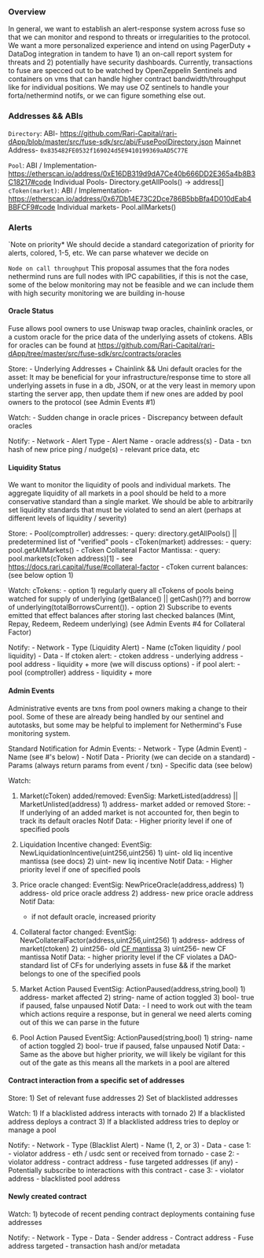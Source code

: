 ### Overview

In general, we want to establish an alert-response system across fuse so that we can monitor and respond to threats or irregularities to the protocol. We want a more personalized experience and intend on using PagerDuty + DataDog integration in tandem to have 1) an on-call report system for threats and 2) potentially have security dashboards. Currently, transactions to fuse are specced out to be watched by OpenZeppelin Sentinels and containers on vms that can handle higher contract bandwidth/throughput like for individual positions. We may use OZ sentinels to handle your forta/nethermind notifs, or we can figure something else out.

### Addresses && ABIs

`Directory`:
ABI- https://github.com/Rari-Capital/rari-dApp/blob/master/src/fuse-sdk/src/abi/FusePoolDirectory.json
Mainnet Address- `0x835482FE0532f169024d5E9410199369aAD5C77E`

`Pool`:
ABI / Implementation- https://etherscan.io/address/0xE16DB319d9dA7Ce40b666DD2E365a4b8B3C18217#code
Individual Pools- Directory.getAllPools() -> address[]
`cToken(market)`:
ABI / Implementation- https://etherscan.io/address/0x67Db14E73C2Dce786B5bbBfa4D010dEab4BBFCF9#code
Individual markets- Pool.allMarkets()

### Alerts

`Note on priority\*
We should decide a standard categorization of priority for alerts, colored, 1-5, etc. We can parse whatever we decide on

`Node on call throughput`
This proposal assumes that the fora nodes nethermind runs are full nodes with IPC capabilities, if this is not the case, some of the below monitoring may not be feasible and we can include them with high security monitoring we are building in-house

#### Oracle Status

Fuse allows pool owners to use Uniswap twap oracles, chainlink oracles, or a custom oracle for the price data of the underlying assets of ctokens. ABIs for oracles can be found at https://github.com/Rari-Capital/rari-dApp/tree/master/src/fuse-sdk/src/contracts/oracles

Store: - Underlying Addresses + Chainlink && Uni default oracles for the asset: It may be beneficial for your infrastructure/response time to store all underlying assets in fuse in a db, JSON, or at the very least in memory upon starting the server app, then update them if new ones are added by pool owners to the protocol (see Admin Events #1)

Watch: - Sudden change in oracle prices - Discrepancy between default oracles

Notify: - Network - Alert Type - Alert Name - oracle address(s) - Data - txn hash of new price ping / nudge(s) - relevant price data, etc

#### Liquidity Status

We want to monitor the liquidity of pools and individual markets. The aggregate liquidity of all markets in a pool should be held to a more conservative standard than a single market. We should be able to arbitrarily set liquidity standards that must be violated to send an alert (perhaps at different levels of liquidity / severity)

Store: - Pool(comptroller) addresses: - query: directory.getAllPools() || predetermined list of "verified" pools - cToken(market) addresses: - query: pool.getAllMarkets() - cToken Collateral Factor Mantissa: - query: pool.markets(cToken address)[1] - see https://docs.rari.capital/fuse/#collateral-factor - cToken current balances: (see below option 1)

Watch:
cTokens: - option 1) regularly query all cTokens of pools being watched for supply of underlying (getBalance() || getCash()??) and borrow of underlying(totalBorrowsCurrent()). - option 2) Subscribe to events emitted that effect balances after storing last checked balances (Mint, Repay, Redeem, Redeem underlying) (see Admin Events #4 for Collateral Factor)

Notify: - Network - Type (Liquidity Alert) - Name (cToken liquidity / pool liquidity) - Data - If ctoken alert: - ctoken address - underlying address - pool address - liquidity + more (we will discuss options) - if pool alert: - pool (comptroller) address - liquidity + more

#### Admin Events

Administrative events are txns from pool owners making a change to their pool. Some of these are already being handled by our sentinel and autotasks, but some may be helpful to implement for Nethermind's Fuse monitoring system.

Standard Notification for Admin Events: - Network - Type (Admin Event) - Name (see #'s below) - Notif Data - Priority (we can decide on a standard) - Params (always return params from event / txn) - Specific data (see below)

Watch:

1. Market(cToken) added/removed:
   EvenSig: MarketListed(address) || MarketUnlisted(address) 1) address- market added or removed
   Store: - If underlying of an added market is not accounted for, then begin to track its default oracles
   Notif Data: - Higher priority level if one of specified pools

2. Liquidation Incentive changed:
   EventSig: NewLiquidationIncentive(uint256,uint256) 1) uint- old liq incentive mantissa (see docs) 2) uint- new liq incentive
   Notif Data: - Higher priority level if one of specified pools

3. Price oracle changed:
   EventSig: NewPriceOracle(address,address) 1) address- old price oracle address 2) address- new price oracle address
   Notif Data:  
    - if not default oracle, increased priority

4. Collateral factor changed:
   EventSig: NewCollateralFactor(address,uint256,uint256) 1) address- address of market(ctoken) 2) uint256- old [CF mantissa](https://docs.rari.capital/fuse/#collateral-factor) 3) uint256- new CF mantissa
   Notif Data: - higher priority level if the CF violates a DAO-standard list of CFs for underlying assets in fuse && if the market belongs to one of the specified pools

5. Market Action Paused
   EventSig: ActionPaused(address,string,bool) 1) address- market affected 2) string- name of action toggled 3) bool- true if paused, false unpaused
   Notif Data: - I need to work out with the team which actions require a response, but in general we need alerts coming out of this we can parse in the future

6. Pool Action Paused
   EventSig: ActionPaused(string,bool) 1) string- name of action toggled 2) bool- true if paused, false unpaused
   Notif Data: - Same as the above but higher priority, we will likely be vigilant for this out of the gate as this means all the markets in a pool are altered

#### Contract interaction from a specific set of addresses

Store: 1) Set of relevant fuse addresses 2) Set of blacklisted addresses

Watch: 1) If a blacklisted address interacts with tornado 2) If a blacklisted address deploys a contract 3) If a blacklisted address tries to deploy or manage a pool

Notify: - Network - Type (Blacklist Alert) - Name (1, 2, or 3) - Data - case 1: - violator address - eth / usdc sent or received from tornado - case 2: - violator address - contract address - fuse targeted addresses (if any) - Potentially subscribe to interactions with this contract - case 3: - violator address - blacklisted pool address

#### Newly created contract

Watch: 1) bytecode of recent pending contract deployments containing fuse addresses

Notify: - Network - Type - Data - Sender address - Contract address - Fuse address targeted - transaction hash and/or metadata
